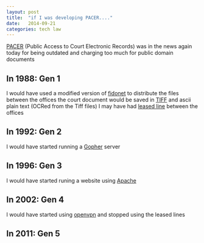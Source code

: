 ```yaml
---
layout: post
title:  "if I was developing PACER...."
date:   2014-09-21
categories: tech law
---
```

[PACER][PACER] (Public Access to Court Electronic Records) was in the news again today for being outdated and charging too much for public domain documents


In 1988: Gen 1
---------------------


I would have used a modified version of [fidonet][fidonet] to distribute the files between the offices
the court document would be saved in [TIFF][TIFF] and ascii plain text (OCRed from the Tiff files)
I may have had [leased line][leased line] between the offices

[fidonet]: http://en.wikipedia.org/wiki/FidoNet
[TIFF]: http://en.wikipedia.org/wiki/Tagged_Image_File_Format
[leased line]: http://en.wikipedia.org/wiki/Leased_line

In 1992: Gen 2
---------------------

I would have started running a [Gopher][Gopher] server

[Gopher]: http://en.wikipedia.org/wiki/Gopher_%28protocol%29

In 1996: Gen 3
---------------------

I would have started runing a website using [Apache][AHTTP]

[AHTTP]: http://en.wikipedia.org/wiki/Apache_HTTP_Server

In 2002: Gen 4
---------------------

I would have started using [openvpn][oVPN] and stopped using the leased lines

[oVPN]: http://en.wikipedia.org/wiki/OpenVPN

In 2011: Gen 5
---------------------

[PACER]: http://en.wikipedia.org/wiki/PACER_%28law%29


